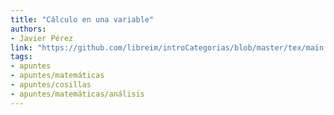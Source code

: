 ```yaml
---
title: "Cálculo en una variable"
authors:
- Javier Pérez
link: "https://github.com/libreim/introCategorias/blob/master/tex/main.pdf"
tags:
- apuntes
- apuntes/matemáticas
- apuntes/cosillas
- apuntes/matemáticas/análisis
---
```


